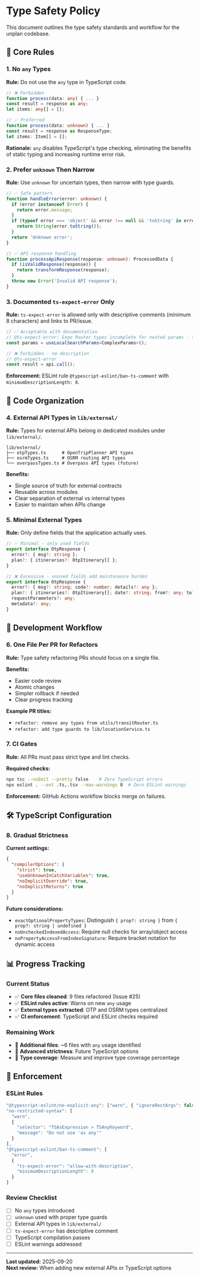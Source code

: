 # Type Safety Policy

This document outlines the type safety standards and workflow for the unplan codebase.

## 🚫 Core Rules

### 1. **No `any` Types**

**Rule:** Do not use the `any` type in TypeScript code.

```typescript
// ❌ Forbidden
function process(data: any) { ... }
const result = response as any;
let items: any[] = [];

// ✅ Preferred
function process(data: unknown) { ... }
const result = response as ResponseType;
let items: Item[] = [];
```

**Rationale:** `any` disables TypeScript's type checking, eliminating the benefits of static typing and increasing runtime error risk.

### 2. **Prefer `unknown` Then Narrow**

**Rule:** Use `unknown` for uncertain types, then narrow with type guards.

```typescript
// ✅ Safe pattern
function handleError(error: unknown) {
  if (error instanceof Error) {
    return error.message;
  }
  if (typeof error === 'object' && error !== null && 'toString' in error) {
    return String(error.toString());
  }
  return 'Unknown error';
}

// ✅ API response handling
function processApiResponse(response: unknown): ProcessedData {
  if (isValidResponse(response)) {
    return transformResponse(response);
  }
  throw new Error('Invalid API response');
}
```

### 3. **Documented `ts-expect-error` Only**

**Rule:** `ts-expect-error` is allowed only with descriptive comments (minimum 8 characters) and links to PR/issue.

```typescript
// ✅ Acceptable with documentation
// @ts-expect-error: Expo Router types incomplete for nested params - see PR #123
const params = useLocalSearchParams<ComplexParams>();

// ❌ Forbidden - no description
// @ts-expect-error
const result = api.call();
```

**Enforcement:** ESLint rule `@typescript-eslint/ban-ts-comment` with `minimumDescriptionLength: 8`.

## 📁 Code Organization

### 4. **External API Types in `lib/external/`**

**Rule:** Types for external APIs belong in dedicated modules under `lib/external/`.

```
lib/external/
├── otpTypes.ts      # OpenTripPlanner API types
├── osrmTypes.ts     # OSRM routing API types
└── overpassTypes.ts # Overpass API types (future)
```

**Benefits:**
- Single source of truth for external contracts
- Reusable across modules
- Clear separation of external vs internal types
- Easier to maintain when APIs change

### 5. **Minimal External Types**

**Rule:** Only define fields that the application actually uses.

```typescript
// ✅ Minimal - only used fields
export interface OtpResponse {
  error?: { msg?: string };
  plan?: { itineraries?: OtpItinerary[] };
}

// ❌ Excessive - unused fields add maintenance burden
export interface OtpResponse {
  error?: { msg?: string; code?: number; details?: any };
  plan?: { itineraries?: OtpItinerary[]; date?: string; from?: any; to?: any };
  requestParameters?: any;
  metadata?: any;
}
```

## 🔄 Development Workflow

### 6. **One File Per PR for Refactors**

**Rule:** Type safety refactoring PRs should focus on a single file.

**Benefits:**
- Easier code review
- Atomic changes
- Simpler rollback if needed
- Clear progress tracking

**Example PR titles:**
- `refactor: remove any types from utils/transitRouter.ts`
- `refactor: add type guards to lib/locationService.ts`

### 7. **CI Gates**

**Rule:** All PRs must pass strict type and lint checks.

**Required checks:**
```bash
npx tsc --noEmit --pretty false    # Zero TypeScript errors
npx eslint . --ext .ts,.tsx --max-warnings 0  # Zero ESLint warnings
```

**Enforcement:** GitHub Actions workflow blocks merge on failures.

## 🛠️ TypeScript Configuration

### 8. **Gradual Strictness**

**Current settings:**
```json
{
  "compilerOptions": {
    "strict": true,
    "useUnknownInCatchVariables": true,
    "noImplicitOverride": true,
    "noImplicitReturns": true
  }
}
```

**Future considerations:**
- `exactOptionalPropertyTypes`: Distinguish `{ prop?: string }` from `{ prop?: string | undefined }`
- `noUncheckedIndexedAccess`: Require null checks for array/object access
- `noPropertyAccessFromIndexSignature`: Require bracket notation for dynamic access

## 📊 Progress Tracking

### Current Status
- ✅ **Core files cleaned**: 9 files refactored (Issue #25)
- ✅ **ESLint rules active**: Warns on new `any` usage
- ✅ **External types extracted**: OTP and OSRM types centralized
- ✅ **CI enforcement**: TypeScript and ESLint checks required

### Remaining Work
- 🔄 **Additional files**: ~6 files with `any` usage identified
- 🔄 **Advanced strictness**: Future TypeScript options
- 🔄 **Type coverage**: Measure and improve type coverage percentage

## 🎯 Enforcement

### ESLint Rules
```javascript
"@typescript-eslint/no-explicit-any": ["warn", { "ignoreRestArgs": false }],
"no-restricted-syntax": [
  "warn",
  {
    "selector": "TSAsExpression > TSAnyKeyword",
    "message": "Do not use 'as any'"
  }
],
"@typescript-eslint/ban-ts-comment": [
  "error",
  {
    "ts-expect-error": "allow-with-description",
    "minimumDescriptionLength": 8
  }
]
```

### Review Checklist
- [ ] No `any` types introduced
- [ ] `unknown` used with proper type guards
- [ ] External API types in `lib/external/`
- [ ] `ts-expect-error` has descriptive comment
- [ ] TypeScript compilation passes
- [ ] ESLint warnings addressed

---

**Last updated:** 2025-09-20  
**Next review:** When adding new external APIs or TypeScript options
